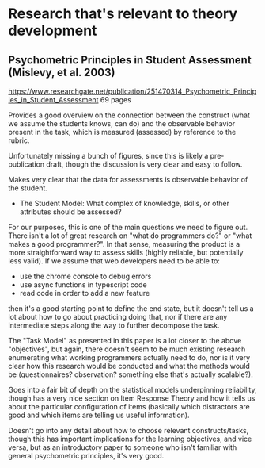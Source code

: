# Research that's relevant to theory development

## Psychometric Principles in Student Assessment (Mislevy, et al. 2003)
https://www.researchgate.net/publication/251470314_Psychometric_Principles_in_Student_Assessment
69 pages

Provides a good overview on the connection between the construct (what we assume the students knows, can do) and the observable behavior present in the task, which is measured (assessed) by reference to the rubric.

Unfortunately missing a bunch of figures, since this is likely a pre-publication draft, though the discussion is very clear and easy to follow.

Makes very clear that the data for assessments is observable behavior of the student.

- The Student Model: What complex of knowledge, skills, or other attributes should be assessed?

For our purposes, this is one of the main questions we need to figure out. There isn't a lot of great research on "what do programmers do?" or "what makes a good programmer?". In that sense, measuring the product is a more straightforward way to assess skills (highly reliable, but potentially less valid). If we assume that web developers need to be able to:

- use the chrome console to debug errors
- use async functions in typescript code
- read code in order to add a new feature

then it's a good starting point to define the end state, but it doesn't tell us a lot about how to go about practicing doing that, nor if there are any intermediate steps along the way to further decompose the task.

The "Task Model" as presented in this paper is a lot closer to the above "objectives", but again, there doesn't seem to be much existing research enumerating what working programmers actually need to do, nor is it very clear how this research would be conducted and what the methods would be (questionnaires? observation? something else that's actually scalable?).

Goes into a fair bit of depth on the statistical models underpinning reliability, though has a very nice section on Item Response Theory and how it tells us about the particular configuration of items (basically which distractors are good and which items are telling us useful information).

Doesn't go into any detail about how to choose relevant constructs/tasks, though this has important implications for the learning objectives, and vice versa, but as an introductory paper to someone who isn't familiar with general psychometric principles, it's very good.
